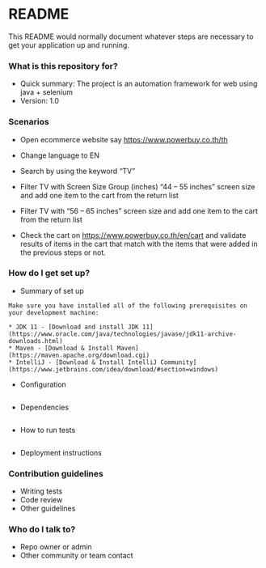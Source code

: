 # README #

This README would normally document whatever steps are necessary to get your application up and running.

### What is this repository for? ###

* Quick summary: The project is an automation framework for web using java + selenium
* Version: 1.0

### Scenarios ###

* Open ecommerce website say https://www.powerbuy.co.th/th

* Change language to EN

* Search by using the keyword “TV”

* Filter TV with Screen Size Group (inches) “44 – 55 inches” screen size and add one item to the cart from the return list

* Filter TV with “56 – 65 inches” screen size and add one item to the cart from the return list

* Check the cart on https://www.powerbuy.co.th/en/cart and validate results of items in the cart that match with the items that were added in the previous steps or not.

### How do I get set up? ###

* Summary of set up

```text
Make sure you have installed all of the following prerequisites on your development machine:

* JDK 11 - [Download and install JDK 11](https://www.oracle.com/java/technologies/javase/jdk11-archive-downloads.html)
* Maven - [Download & Install Maven](https://maven.apache.org/download.cgi)
* IntelliJ - [Download & Install IntelliJ Community](https://www.jetbrains.com/idea/download/#section=windows)
```

* Configuration

```text

```

* Dependencies

```xml
```

* How to run tests

```bash

```

* Deployment instructions

### Contribution guidelines ###

* Writing tests
* Code review
* Other guidelines

### Who do I talk to? ###

* Repo owner or admin
* Other community or team contact
